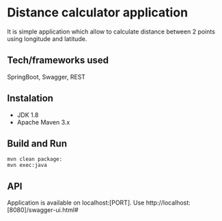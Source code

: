 # Distance calculator application #

It is simple application which allow to calculate distance between 2 points using longitude and latitude.

## Tech/frameworks used ##
SpringBoot, Swagger, REST

## Instalation ##

* JDK 1.8
* Apache Maven 3.x

## Build and Run ##
```
mvn clean package:
mvn exec:java
```

## API ##
Application is available on localhost:[PORT]. Use http://localhost:[8080]/swagger-ui.html#
